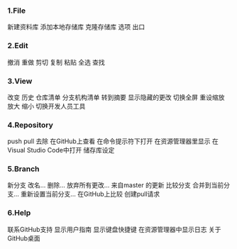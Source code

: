 ### 1.File

新建资料库
添加本地存储库
克隆存储库
选项
出口

### 2.Edit

撤消
重做
剪切
复制
粘贴
全选
查找

### 3.View

改变
历史
仓库清单
分支机构清单
转到摘要
显示隐藏的更改
切换全屏
重设缩放
放大
缩小
切换开发人员工具

### 4.Repository

push
pull
去除
在GitHub上查看
在命令提示符下打开
在资源管理器里显示
在Visual Studio Code中打开
储存库设定

### 5.Branch

新分支
改名...
删除...
放弃所有更改...
来自master 的更新
比较分支
合并到当前分支...
重新设置当前分支...
在GitHub上比较
创建pull请求

### 6.Help

联系GitHub支持
显示用户指南
显示键盘快捷键
在资源管理器中显示日志
关于GitHub桌面